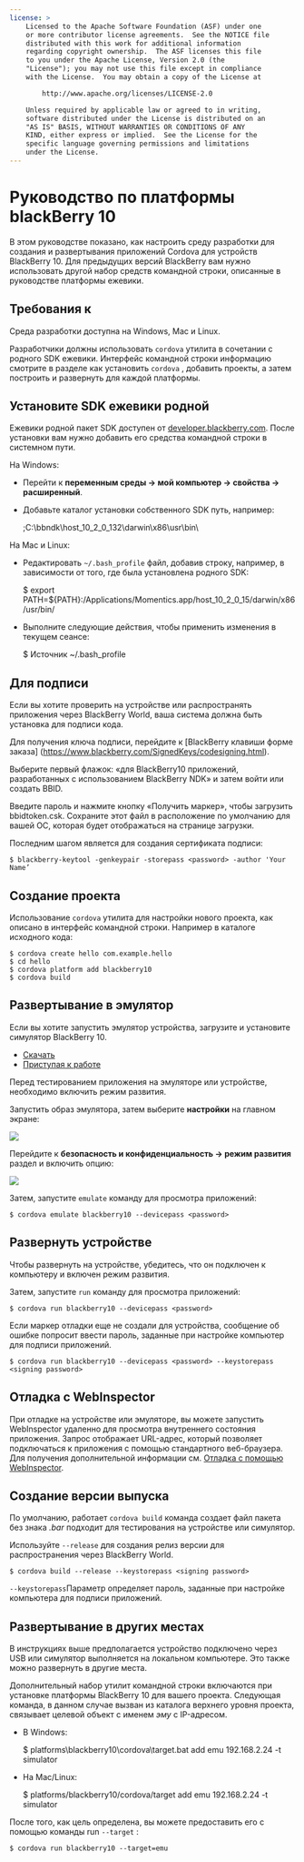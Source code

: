```yaml
---
license: >
    Licensed to the Apache Software Foundation (ASF) under one
    or more contributor license agreements.  See the NOTICE file
    distributed with this work for additional information
    regarding copyright ownership.  The ASF licenses this file
    to you under the Apache License, Version 2.0 (the
    "License"); you may not use this file except in compliance
    with the License.  You may obtain a copy of the License at

        http://www.apache.org/licenses/LICENSE-2.0

    Unless required by applicable law or agreed to in writing,
    software distributed under the License is distributed on an
    "AS IS" BASIS, WITHOUT WARRANTIES OR CONDITIONS OF ANY
    KIND, either express or implied.  See the License for the
    specific language governing permissions and limitations
    under the License.
---
```


# Руководство по платформы blackBerry 10

В этом руководстве показано, как настроить среду разработки для создания и развертывания приложений Cordova для устройств BlackBerry 10. Для предыдущих версий BlackBerry вам нужно использовать другой набор средств командной строки, описанные в руководстве платформы ежевики.

## Требования к

Среда разработки доступна на Windows, Mac и Linux.

Разработчики должны использовать `cordova` утилита в сочетании с родного SDK ежевики. Интерфейс командной строки информацию смотрите в разделе как установить `cordova` , добавить проекты, а затем построить и развернуть для каждой платформы.

## Установите SDK ежевики родной

Ежевики родной пакет SDK доступен от [developer.blackberry.com][1]. После установки вам нужно добавить его средства командной строки в системном пути.

 [1]: http://developer.blackberry.com/native/download/

На Windows:

*   Перейти к **переменным среды → мой компьютер → свойства → расширенный**.

*   Добавьте каталог установки собственного SDK путь, например:
    
    ;C:\bbndk\host\_10\_2\_0\_132\darwin\x86\usr\bin\

На Mac и Linux:

*   Редактировать `~/.bash_profile` файл, добавив строку, например, в зависимости от того, где была установлена родного SDK:
    
    $ export PATH=${PATH}:/Applications/Momentics.app/host\_10\_2\_0\_15/darwin/x86/usr/bin/

*   Выполните следующие действия, чтобы применить изменения в текущем сеансе:
    
    $ Источник ~/.bash_profile

## Для подписи

Если вы хотите проверить на устройстве или распространять приложения через BlackBerry World, ваша система должна быть установка для подписи кода.

Для получения ключа подписи, перейдите к \[BlackBerry клавиши форме заказа\] (https://www.blackberry.com/SignedKeys/codesigning.html).

Выберите первый флажок: «для BlackBerry10 приложений, разработанных с использованием BlackBerry NDK» и затем войти или создать BBID.

Введите пароль и нажмите кнопку «Получить маркер», чтобы загрузить bbidtoken.csk. Сохраните этот файл в расположение по умолчанию для вашей ОС, которая будет отображаться на странице загрузки.

Последним шагом является для создания сертификата подписи:

    $ blackberry-keytool -genkeypair -storepass <password> -author 'Your Name’
    

## Создание проекта

Использование `cordova` утилита для настройки нового проекта, как описано в интерфейс командной строки. Например в каталоге исходного кода:

    $ cordova create hello com.example.hello
    $ cd hello
    $ cordova platform add blackberry10
    $ cordova build
    

## Развертывание в эмулятор

Если вы хотите запустить эмулятор устройства, загрузите и установите симулятор BlackBerry 10.

*   [Скачать][1]
*   [Приступая к работе][2]

 [2]: http://developer.blackberry.com/devzone/develop/simulator/blackberry_10_simulator_start.html

Перед тестированием приложения на эмуляторе или устройстве, необходимо включить режим развития.

Запустить образ эмулятора, затем выберите **настройки** на главном экране:

![][3]

 [3]: img/guide/platforms/blackberry10/bb_home.png

Перейдите к **безопасность и конфиденциальность → режим развития** раздел и включить опцию:

![][4]

 [4]: img/guide/platforms/blackberry10/bb_devel.png

Затем, запустите `emulate` команду для просмотра приложений:

    $ cordova emulate blackberry10 --devicepass <password>
    

## Развернуть устройстве

Чтобы развернуть на устройстве, убедитесь, что он подключен к компьютеру и включен режим развития.

Затем, запустите `run` команду для просмотра приложений:

    $ cordova run blackberry10 --devicepass <password>
    

Если маркер отладки еще не создали для устройства, сообщение об ошибке попросит ввести пароль, заданные при настройке компьютер для подписи приложений.

    $ cordova run blackberry10 --devicepass <password> --keystorepass <signing password>
    

## Отладка с WebInspector

При отладке на устройстве или эмуляторе, вы можете запустить WebInspector удаленно для просмотра внутреннего состояния приложения. Запрос отображает URL-адрес, который позволяет подключаться к приложения с помощью стандартного веб-браузера. Для получения дополнительной информации см. [Отладка с помощью WebInspector][5].

 [5]: http://developer.blackberry.com/html5/documentation/web_inspector_overview_1553586_11.html

## Создание версии выпуска

По умолчанию, работает `cordova build` команда создает файл пакета без знака *.bar* подходит для тестирования на устройстве или симулятор.

Используйте `--release` для создания релиз версии для распространения через BlackBerry World.

    $ cordova build --release --keystorepass <signing password>
    

`--keystorepass`Параметр определяет пароль, заданные при настройке компьютера для подписи приложений.

## Развертывание в других местах

В инструкциях выше предполагается устройство подключено через USB или симулятор выполняется на локальном компьютере. Это также можно развернуть в другие места.

Дополнительный набор утилит командной строки включаются при установке платформы BlackBerry 10 для вашего проекта. Следующая команда, в данном случае вызван из каталога верхнего уровня проекта, связывает целевой объект с именем *эму* с IP-адресом.

*   В Windows:
    
    $ platforms\blackberry10\cordova\target.bat add emu 192.168.2.24 -t simulator

*   На Mac/Linux:
    
    $ platforms/blackberry10/cordova/target add emu 192.168.2.24 -t simulator

После того, как цель определена, вы можете предоставить его с помощью команды run `--target` :

    $ cordova run blackberry10 --target=emu